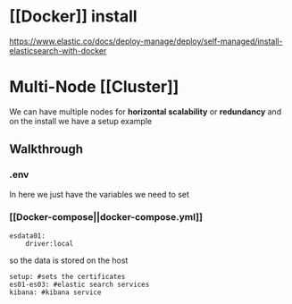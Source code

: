 # [[Docker]] install 
https://www.elastic.co/docs/deploy-manage/deploy/self-managed/install-elasticsearch-with-docker

# Multi-Node [[Cluster]]
We can have multiple nodes for **horizontal scalability** or **redundancy** and on the install we have a setup example 

## Walkthrough 

### .env 
In here we just have the variables we need to set

### [[Docker-compose||docker-compose.yml]]
``` 
esdata01:
	driver:local 
```
so the data is stored on the host
```
setup: #sets the certificates
es01-es03: #elastic search services
kibana: #kibana service
```

